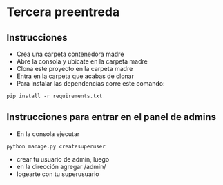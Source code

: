 # Tercera preentreda

## Instrucciones
+ Crea una carpeta contenedora madre
+ Abre la consola y ubicate en la carpeta madre
+ Clona este proyecto en la carpeta madre
+ Entra en la carpeta que acabas de clonar
+ Para instalar las dependencias corre este comando:
```
pip install -r requirements.txt
```
## Instrucciones para entrar en el panel de admins
+ En la consola ejecutar
```
python manage.py createsuperuser
```
+ crear tu usuario de admin, luego
+ en la dirección agregar /admin/
+ logearte con tu superusuario
